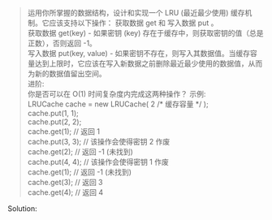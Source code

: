 > 运用你所掌握的数据结构，设计和实现一个  LRU (最近最少使用) 缓存机制。它应该支持以下操作： 获取数据 get 和 写入数据 put 。  
获取数据 get(key) - 如果密钥 (key) 存在于缓存中，则获取密钥的值（总是正数），否则返回 -1。  
写入数据 put(key, value) - 如果密钥不存在，则写入其数据值。当缓存容量达到上限时，它应该在写入新数据之前删除最近最少使用的数据值，从而为新的数据值留出空间。  
进阶:  
你是否可以在 O(1) 时间复杂度内完成这两种操作？ 
示例:  
LRUCache cache = new LRUCache( 2 /* 缓存容量 */ );  
cache.put(1, 1);  
cache.put(2, 2);  
cache.get(1);       // 返回  1  
cache.put(3, 3);    // 该操作会使得密钥 2 作废  
cache.get(2);       // 返回 -1 (未找到)  
cache.put(4, 4);    // 该操作会使得密钥 1 作废  
cache.get(1);       // 返回 -1 (未找到)  
cache.get(3);       // 返回  3  
cache.get(4);       // 返回  4  

Solution: 